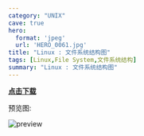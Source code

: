 ```yaml
---
category: "UNIX"
cave: true
hero:
  format: 'jpeg'
  url: 'HERO_0061.jpg'
title: "Linux : 文件系统结构图"
tags: [Linux,File System,文件系统结构]
summary: "Linux : 文件系统结构图"
---
```

[**点击下载**](https://img.blog.csdn.net/20150921183558340?watermark/2/text/aHR0cDovL2Jsb2cuY3Nkbi5uZXQv/font/5a6L5L2T/fontsize/400/fill/I0JBQkFCMA==/dissolve/70/gravity/Center)

预览图:

![preview](https://img.blog.csdn.net/20150921184311499?watermark/2/text/aHR0cDovL2Jsb2cuY3Nkbi5uZXQv/font/5a6L5L2T/fontsize/400/fill/I0JBQkFCMA==/dissolve/70/gravity/Center)

